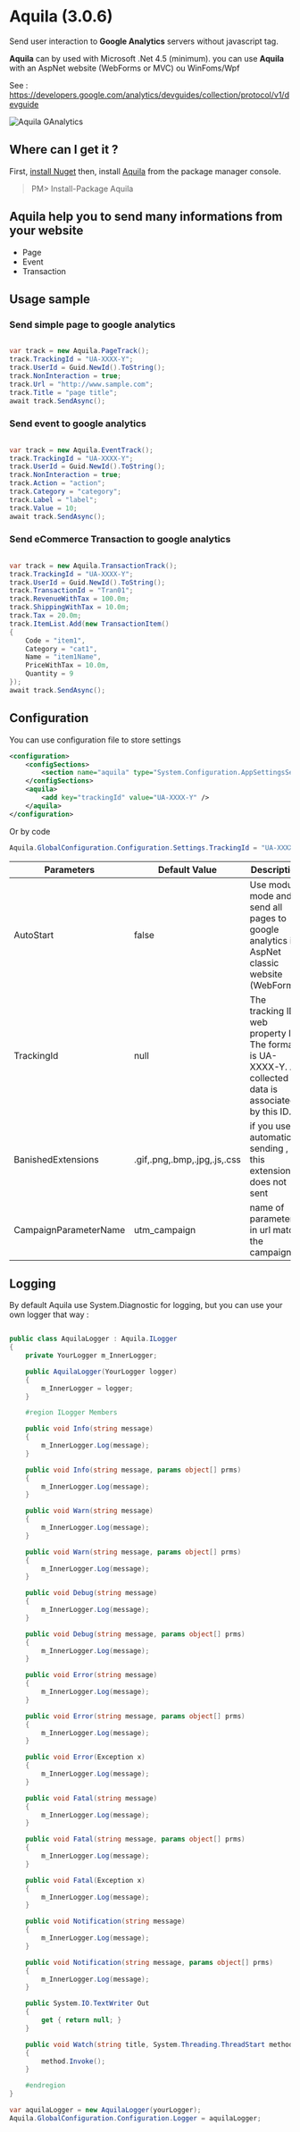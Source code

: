 # Aquila (3.0.6)
Send user interaction to **Google Analytics** servers without javascript tag.

**Aquila** can by used with Microsoft .Net 4.5 (minimum).
you can use **Aquila** with an AspNet website (WebForms or MVC) ou WinFoms/Wpf

See : https://developers.google.com/analytics/devguides/collection/protocol/v1/devguide

![Aquila GAnalytics](/aquila.png)

## Where can I get it ?

First, [install Nuget](http://docs.nuget.org/docs/start-here/installing-nuget) then, install [Aquila](http://www.nuget.org/packages/aquila) from the package manager console.

> PM> Install-Package Aquila 


## Aquila help you to send many informations from your website

* Page
* Event
* Transaction

## Usage sample

### Send simple page to google analytics
```c#

var track = new Aquila.PageTrack();
track.TrackingId = "UA-XXXX-Y";
track.UserId = Guid.NewId().ToString();
track.NonInteraction = true;
track.Url = "http://www.sample.com";
track.Title = "page title";
await track.SendAsync();

```

### Send event to google analytics
```c#

var track = new Aquila.EventTrack();
track.TrackingId = "UA-XXXX-Y";
track.UserId = Guid.NewId().ToString();
track.NonInteraction = true;
track.Action = "action";
track.Category = "category";
track.Label = "label";
track.Value = 10;
await track.SendAsync();

```

### Send eCommerce Transaction to google analytics
```c#

var track = new Aquila.TransactionTrack();
track.TrackingId = "UA-XXXX-Y";
track.UserId = Guid.NewId().ToString();
track.TransactionId = "Tran01";
track.RevenueWithTax = 100.0m;
track.ShippingWithTax = 10.0m;
track.Tax = 20.0m;
track.ItemList.Add(new TransactionItem()
{
	Code = "item1",
	Category = "cat1",
	Name = "item1Name",
	PriceWithTax = 10.0m,
	Quantity = 9
});
await track.SendAsync();

```

## Configuration

You can use configuration file to store settings

```xml
<configuration>
	<configSections>
		<section name="aquila" type="System.Configuration.AppSettingsSection, System.Configuration, Version=2.0.0.0, Culture=neutral, PublicKeyToken=b03f5f7f11d50a3a" restartOnExternalChanges="false" requirePermission="false" />
	</configSections>
	<aquila>
		<add key="trackingId" value="UA-XXXX-Y" />
	</aquila>
</configuration>
```

Or by code

```c#
Aquila.GlobalConfiguration.Configuration.Settings.TrackingId = "UA-XXXX-Y";
```

Parameters | Default Value | Description
-----------| --------------|------------- 
AutoStart | false | Use module mode and send all pages to google analytics in AspNet classic website (WebForms)
TrackingId| null | The tracking ID / web property ID. The format is UA-XXXX-Y. All collected data is associated by this ID.
BanishedExtensions | .gif,.png,.bmp,.jpg,.js,.css | if you use automatic sending , this extensions does not sent
CampaignParameterName | utm_campaign | name of parameter in url match the campaign

## Logging

By default Aquila use System.Diagnostic for logging, but you can use your own logger that way :

```c#

public class AquilaLogger : Aquila.ILogger
{
	private YourLogger m_InnerLogger;

	public AquilaLogger(YourLogger logger)
	{
		m_InnerLogger = logger;
	}

	#region ILogger Members

	public void Info(string message)
	{
		m_InnerLogger.Log(message);
	}

	public void Info(string message, params object[] prms)
	{
		m_InnerLogger.Log(message);
	}

	public void Warn(string message)
	{
		m_InnerLogger.Log(message);
	}

	public void Warn(string message, params object[] prms)
	{
		m_InnerLogger.Log(message);
	}

	public void Debug(string message)
	{
		m_InnerLogger.Log(message);
	}

	public void Debug(string message, params object[] prms)
	{
		m_InnerLogger.Log(message);
	}

	public void Error(string message)
	{
		m_InnerLogger.Log(message);
	}

	public void Error(string message, params object[] prms)
	{
		m_InnerLogger.Log(message);
	}

	public void Error(Exception x)
	{
		m_InnerLogger.Log(message);
	}

	public void Fatal(string message)
	{
		m_InnerLogger.Log(message);
	}

	public void Fatal(string message, params object[] prms)
	{
		m_InnerLogger.Log(message);
	}

	public void Fatal(Exception x)
	{
		m_InnerLogger.Log(message);
	}

	public void Notification(string message)
	{
		m_InnerLogger.Log(message);
	}

	public void Notification(string message, params object[] prms)
	{
		m_InnerLogger.Log(message);
	}

	public System.IO.TextWriter Out
	{
		get { return null; }
	}

	public void Watch(string title, System.Threading.ThreadStart method)
	{
		method.Invoke();
	}

	#endregion
}

var aquilaLogger = new AquilaLogger(yourLogger);
Aquila.GlobalConfiguration.Configuration.Logger = aquilaLogger;

```





